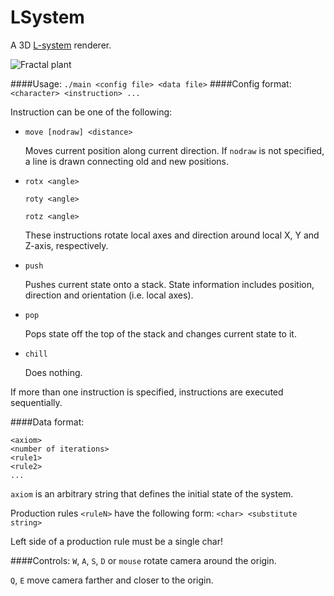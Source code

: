 # LSystem

A 3D [L-system](https://en.wikipedia.org/wiki/L-system) renderer.

![Fractal plant](../screenshots/fp_lsystem.png?raw=true)

####Usage:
`./main <config file> <data file>`
####Config format:
`<character> <instruction> ...`

Instruction can be one of the following:

* `move [nodraw] <distance>`

   Moves current position along current direction. If ``nodraw`` is not specified, a line is drawn connecting old and new positions.
* `rotx <angle>`

   `roty <angle>`
   
   `rotz <angle>`
   
   These instructions rotate local axes and direction around local X, Y and Z-axis, respectively.
* `push`

   Pushes current state onto a stack. State information includes position, direction and orientation (i.e. local axes).
* `pop`

   Pops state off the top of the stack and changes current state to it.
* `chill`

   Does nothing.

If more than one instruction is specified, instructions are executed sequentially.

####Data format:
```
<axiom>
<number of iterations>
<rule1>
<rule2>
...
```

`axiom` is an arbitrary string that defines the initial state of the system.

Production rules `<ruleN>` have the following form:
`<char> <substitute string>`

Left side of a production rule must be a single char!

####Controls:
`W`, `A`, `S`, `D` or `mouse` rotate camera around the origin.

`Q`, `E` move camera farther and closer to the origin.
